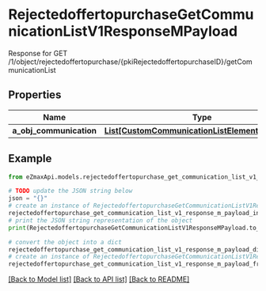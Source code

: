 # RejectedoffertopurchaseGetCommunicationListV1ResponseMPayload

Response for GET /1/object/rejectedoffertopurchase/{pkiRejectedoffertopurchaseID}/getCommunicationList

## Properties

Name | Type | Description | Notes
------------ | ------------- | ------------- | -------------
**a_obj_communication** | [**List[CustomCommunicationListElementResponse]**](CustomCommunicationListElementResponse.md) |  | 

## Example

```python
from eZmaxApi.models.rejectedoffertopurchase_get_communication_list_v1_response_m_payload import RejectedoffertopurchaseGetCommunicationListV1ResponseMPayload

# TODO update the JSON string below
json = "{}"
# create an instance of RejectedoffertopurchaseGetCommunicationListV1ResponseMPayload from a JSON string
rejectedoffertopurchase_get_communication_list_v1_response_m_payload_instance = RejectedoffertopurchaseGetCommunicationListV1ResponseMPayload.from_json(json)
# print the JSON string representation of the object
print(RejectedoffertopurchaseGetCommunicationListV1ResponseMPayload.to_json())

# convert the object into a dict
rejectedoffertopurchase_get_communication_list_v1_response_m_payload_dict = rejectedoffertopurchase_get_communication_list_v1_response_m_payload_instance.to_dict()
# create an instance of RejectedoffertopurchaseGetCommunicationListV1ResponseMPayload from a dict
rejectedoffertopurchase_get_communication_list_v1_response_m_payload_from_dict = RejectedoffertopurchaseGetCommunicationListV1ResponseMPayload.from_dict(rejectedoffertopurchase_get_communication_list_v1_response_m_payload_dict)
```
[[Back to Model list]](../README.md#documentation-for-models) [[Back to API list]](../README.md#documentation-for-api-endpoints) [[Back to README]](../README.md)


